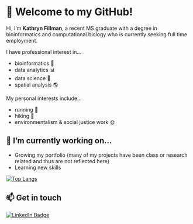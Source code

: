 # 👋 Welcome to my GitHub!
Hi, I’m **Kathryn Fillman**, a recent MS graduate with a degree in bioinformatics and computational biology who is currently seeking full time employment.

I have professional interest in...
- bioinformatics :microscope:
- data analytics :bar_chart:
- data science :bookmark_tabs:
- spatial analysis :earth_americas:

My personal interests include...
- running :running:
- hiking :evergreen_tree:
- environmentalism & social justice work :sun_with_face:

## 🌱 I’m currently working on...
- Growing my portfolio (many of my projects have been class or research related and thus are not reflected here)
- Learning new skills

[![Top Langs](https://github-readme-stats.vercel.app/api/top-langs/?username=kfillman&layout=compact&theme=solarized-light&exclude_repo=Dr.-Semmelweis-and-the-Discovery-of-Handwashing,UrbanAgroecology)](https://github.com/anuraghazra/github-readme-stats)

## 📫 Get in touch
<div id="badges">
  <a href="https://www.linkedin.com/in/kfillman/">
    <img src="https://img.shields.io/badge/LinkedIn-blue?style=for-the-badge&logo=linkedin&logoColor=white" alt="LinkedIn Badge"/>
  </a>
</div>



<!---
kfillman/kfillman is a ✨ special ✨ repository because its `README.md` (this file) appears on your GitHub profile.
You can click the Preview link to take a look at your changes.
--->
